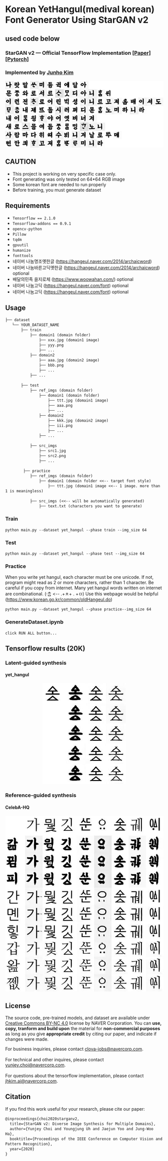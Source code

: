 # Korean YetHangul(medival korean) Font Generator Using StarGAN v2
## used code below
### StarGAN v2 &mdash; Official TensorFlow Implementation [[Paper]](https://arxiv.org/abs/1912.01865) [[Pytorch]](https://github.com/clovaai/stargan-v2)
### Implemented by [Junho Kim](http://bit.ly/jhkim_ai)

<div align="center">
  <img src="./assets/yethangul_teaser.png">
</div>

## CAUTION
* This project is working on very specific case only.
* Font generating was only tested on 64*64 RGB image
* Some korean font are needed to run properly
* Before training, you must generate dataset 

## Requirements
* `Tensorflow == 2.1.0`
* `Tensorflow-addons == 0.9.1`
* `opencv-python`
* `Pillow`
* `tqdm`
* `gpuutil`
* `humanize`
* `fonttools`
* 네이버 나눔명조옛한글 (https://hangeul.naver.com/2014/archaicword)
* 네이버 나눔바른고딕옛한글 (https://hangeul.naver.com/2014/archaicword) optional
* 배달의민족 을지로체 (https://www.woowahan.com/) optional
* 네이버 나눔고딕 (https://hangeul.naver.com/font) optional
* 네이버 나눔고딕 (https://hangeul.naver.com/font) optional

## Usage
```
├── dataset
   └── YOUR_DATASET_NAME
       ├── train
           ├── domain1 (domain folder)
               ├── xxx.jpg (domain1 image)
               ├── yyy.png
               ├── ...
           ├── domain2
               ├── aaa.jpg (domain2 image)
               ├── bbb.png
               ├── ...
           ├── ...
           
       ├── test
           ├── ref_imgs (domain folder)
               ├── domain1 (domain folder)
                   ├── ttt.jpg (domain1 image)
                   ├── aaa.png
                   ├── ...
               ├── domain2
                   ├── kkk.jpg (domain2 image)
                   ├── iii.png
                   ├── ...
               ├── ...
               
           ├── src_imgs
               ├── src1.jpg 
               ├── src2.png
               ├── ...

        ├── practice
           ├── ref_imgs (domain folder)
               ├── domain1 (domain folder <<-- target font style)
                   ├── ttt.jpg (domain1 image <<-- 1 image. more than 1 is meaningless)

           ├── src_imgs (<<-- will be automatically generated)
               ├── text.txt (characters you want to generate)
```

### Train
```
python main.py --dataset yet_hangul --phase train --img_size 64
```

### Test
```
python main.py --dataset yet_hangul --phase test --img_size 64
```
### Practice
When you write yet hangul, each character must be one unicode. If not, program might read as 2 or more characters, rather than 1 character. Be careful if you copy from internet. Many yet hangul words written on internet are combinational. (ᄎᆞᆷ〮 <-- .+ㅊ+ . +ㅁ) Use this webpage would be helpful (https://www.korean.go.kr/common/oldHangeul.do)
```
python main.py --dataset yet_hangul --phase practice--img_size 64
```
### GenerateDataset.ipynb
```
click RUN ALL button...
```

## Tensorflow results (20K)
### Latent-guided synthesis
#### yet_hangul
<div align="center">
  <img src="./assets/yethangul_lat_result.jpg">
</div>

### Reference-guided synthesis
#### CelebA-HQ
<div align="center">
  <img src="./assets/yethangul_ref_result.jpg">
</div>


## License
The source code, pre-trained models, and dataset are available under [Creative Commons BY-NC 4.0](https://github.com/clovaai/stargan-v2/blob/master/LICENSE) license by NAVER Corporation. You can **use, copy, tranform and build upon** the material for **non-commercial purposes** as long as you give **appropriate credit** by citing our paper, and indicate if changes were made. 

For business inquiries, please contact clova-jobs@navercorp.com.<br/>	
For technical and other inquires, please contact yunjey.choi@navercorp.com.<br/>	
For questions about the tensorflow implementation, please contact jhkim.ai@navercorp.com.


## Citation
If you find this work useful for your research, please cite our paper:

```
@inproceedings{choi2020starganv2,
  title={StarGAN v2: Diverse Image Synthesis for Multiple Domains},
  author={Yunjey Choi and Youngjung Uh and Jaejun Yoo and Jung-Woo Ha},
  booktitle={Proceedings of the IEEE Conference on Computer Vision and Pattern Recognition},
  year={2020}
}
```
